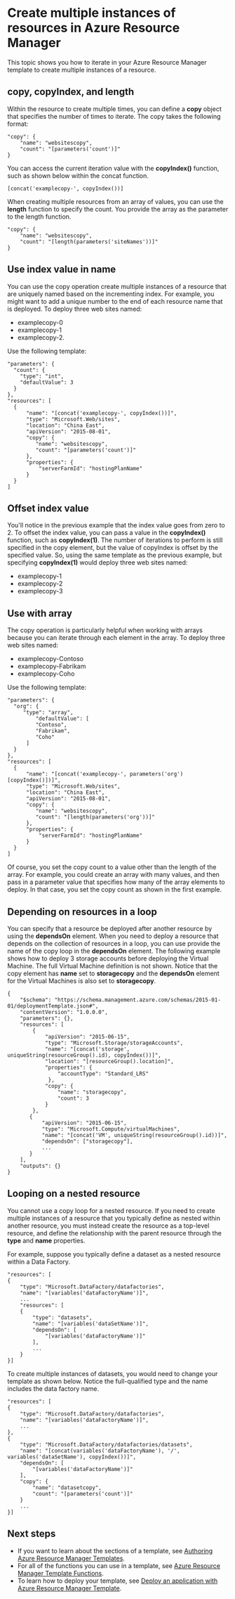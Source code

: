 <properties
   pageTitle="Deploy Multiple Instances of Resources | Windows Azure"
   description="Use copy operation and arrays in an Azure Resource Manager template to iterate multiple times when deploying resources."
   services="azure-resource-manager"
   documentationCenter="na"
   authors="tfitzmac"
   manager="wpickett"
   editor=""/>

<tags
   ms.service="azure-resource-manager"
   ms.date="12/01/2015"
   wacn.date=""/>

# Create multiple instances of resources in Azure Resource Manager

This topic shows you how to iterate in your Azure Resource Manager template to create multiple instances of a resource.

## copy, copyIndex, and length

Within the resource to create multiple times, you can define a **copy** object that specifies the number of times to iterate. The copy takes the following format:

    "copy": { 
        "name": "websitescopy", 
        "count": "[parameters('count')]" 
    } 

You can access the current iteration value with the **copyIndex()** function, such as shown below within the concat function.

    [concat('examplecopy-', copyIndex())]

When creating multiple resources from an array of values, you can use the **length** function to specify the count. You provide the array as the parameter to the length function.

    "copy": {
        "name": "websitescopy",
        "count": "[length(parameters('siteNames'))]"
    }

## Use index value in name

You can use the copy operation create multiple instances of a resource that are uniquely named based on the incrementing index. For example, you might want to add a unique number to the end of each 
resource name that is deployed. To deploy three web sites named:

- examplecopy-0
- examplecopy-1
- examplecopy-2.

Use the following template:

    "parameters": { 
      "count": { 
        "type": "int", 
        "defaultValue": 3 
      } 
    }, 
    "resources": [ 
      { 
          "name": "[concat('examplecopy-', copyIndex())]", 
          "type": "Microsoft.Web/sites", 
          "location": "China East", 
          "apiVersion": "2015-08-01",
          "copy": { 
             "name": "websitescopy", 
             "count": "[parameters('count')]" 
          }, 
          "properties": {
              "serverFarmId": "hostingPlanName"
          }
      } 
    ]

## Offset index value

You'll notice in the previous example that the index value goes from zero to 2. To offset the index value, you can pass a value in the **copyIndex()** function, such as **copyIndex(1)**. The number of iterations to perform is still specified in the copy element, but the value of copyIndex is offset by the specified value. So, using the same template as the previous example, but specifying **copyIndex(1)** would deploy three web sites named:

- examplecopy-1
- examplecopy-2
- examplecopy-3

## Use with array
   
The copy operation is particularly helpful when working with arrays because you can iterate through each element in the array. To deploy three web sites named:

- examplecopy-Contoso
- examplecopy-Fabrikam
- examplecopy-Coho

Use the following template:

    "parameters": { 
      "org": { 
         "type": "array", 
             "defaultValue": [ 
             "Contoso", 
             "Fabrikam", 
             "Coho" 
          ] 
      }
    }, 
    "resources": [ 
      { 
          "name": "[concat('examplecopy-', parameters('org')[copyIndex()])]", 
          "type": "Microsoft.Web/sites", 
          "location": "China East", 
          "apiVersion": "2015-08-01",
          "copy": { 
             "name": "websitescopy", 
             "count": "[length(parameters('org'))]" 
          }, 
          "properties": {
              "serverFarmId": "hostingPlanName"
          } 
      } 
    ]

Of course, you set the copy count to a value other than the length of the array. For example, you could create an array with many values, and then pass in a parameter value that specifies how many of the array elements to deploy. In that case, you set the copy count as shown in the first example. 

## Depending on resources in a loop

You can specify that a resource be deployed after another resource by using the **dependsOn** element. When you need to deploy a resource that depends on the collection of resources in a loop, you can use provide the 
name of the copy loop in the **dependsOn** element. The following example shows how to deploy 3 storage accounts before deploying the Virtual Machine. The full Virtual Machine definition is not shown. Notice that the 
copy element has **name** set to **storagecopy** and the **dependsOn** element for the Virtual Machines is also set to **storagecopy**.

    {
	    "$schema": "https://schema.management.azure.com/schemas/2015-01-01/deploymentTemplate.json#",
	    "contentVersion": "1.0.0.0",
	    "parameters": {},
	    "resources": [
	        {
		        "apiVersion": "2015-06-15",
		        "type": "Microsoft.Storage/storageAccounts",
		        "name": "[concat('storage', uniqueString(resourceGroup().id), copyIndex())]",
		        "location": "[resourceGroup().location]",
		        "properties": {
                    "accountType": "Standard_LRS"
            	 },
		        "copy": { 
         	        "name": "storagecopy", 
         	        "count": 3 
      		    }
	        },
           {
               "apiVersion": "2015-06-15", 
               "type": "Microsoft.Compute/virtualMachines", 
               "name": "[concat('VM', uniqueString(resourceGroup().id))]",  
               "dependsOn": ["storagecopy"],
               ...
           }
	    ],
	    "outputs": {}
    }

## Looping on a nested resource

You cannot use a copy loop for a nested resource. If you need to create multiple instances of a resource that you typically define as nested within another resource, you must instead create the resource as a top-level resource, and define the relationship with the parent resource through the **type** and **name** properties.

For example, suppose you typically define a dataset as a nested resource within a Data Factory.

    "resources": [
    {
        "type": "Microsoft.DataFactory/datafactories",
        "name": "[variables('dataFactoryName')]",
        ...
        "resources": [
        {
            "type": "datasets",
            "name": "[variables('dataSetName')]",
            "dependsOn": [
                "[variables('dataFactoryName')]"
            ],
            ...
        }
    }]
    
To create multiple instances of datasets, you would need to change your template as shown below. Notice the full-qualified type and the name includes the data factory name.

    "resources": [
    {
        "type": "Microsoft.DataFactory/datafactories",
        "name": "[variables('dataFactoryName')]",
        ...
    },
    {
        "type": "Microsoft.DataFactory/datafactories/datasets",
        "name": "[concat(variables('dataFactoryName'), '/', variables('dataSetName'), copyIndex())]",
        "dependsOn": [
            "[variables('dataFactoryName')]"
        ],
        "copy": { 
            "name": "datasetcopy", 
            "count": "[parameters('count')]" 
        } 
        ...
    }]

## Next steps
- If you want to learn about the sections of a template, see [Authoring Azure Resource Manager Templates](/documentation/articles/resource-group-authoring-templates).
- For all of the functions you can use in a template, see [Azure Resource Manager Template Functions](/documentation/articles/resource-group-template-functions).
- To learn how to deploy your template, see [Deploy an application with Azure Resource Manager Template](/documentation/articles/resource-group-template-deploy).
